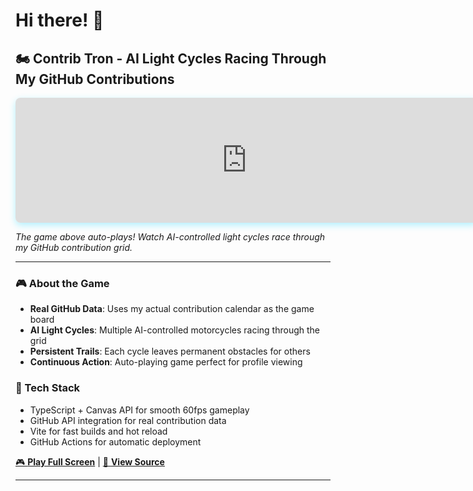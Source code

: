 # Hi there! 👋

## 🏍️ Contrib Tron - AI Light Cycles Racing Through My GitHub Contributions

<div align="center">
  <iframe 
    src="https://markpython86.github.io/markpython86-tron-github/" 
    width="740" 
    height="200" 
    frameborder="0"
    style="border-radius: 8px; box-shadow: 0 4px 12px rgba(0, 212, 255, 0.3);">
  </iframe>
</div>

*The game above auto-plays! Watch AI-controlled light cycles race through my GitHub contribution grid.*

---

### 🎮 About the Game
- **Real GitHub Data**: Uses my actual contribution calendar as the game board
- **AI Light Cycles**: Multiple AI-controlled motorcycles racing through the grid
- **Persistent Trails**: Each cycle leaves permanent obstacles for others
- **Continuous Action**: Auto-playing game perfect for profile viewing

### 🚀 Tech Stack
- TypeScript + Canvas API for smooth 60fps gameplay
- GitHub API integration for real contribution data
- Vite for fast builds and hot reload
- GitHub Actions for automatic deployment

[🎮 **Play Full Screen**](https://markpython86.github.io/markpython86-tron-github/) | [📝 **View Source**](https://github.com/markpython86/tron-github)

---

<!-- Rest of your profile content -->